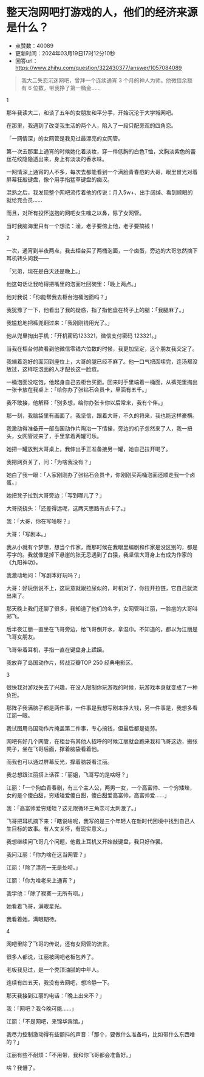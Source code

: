 # 整天泡网吧打游戏的人，他们的经济来源是什么？
- 点赞数：40089
- 更新时间：2024年03月19日17时12分10秒
- 回答url：https://www.zhihu.com/question/322430377/answer/1057084089
<body>
 <blockquote>
  我大二失恋沉迷网吧，曾拜一个连续通宵 3 个月的神人为师。他微信余额有 6 位数，带我挣了第一桶金……
  <br>
 </blockquote>
 <p>1</p>
 <p>那年我读大二，和谈了五年的女朋友和平分手，开始沉沦于大学城网吧。</p>
 <p>在那里，我遇到了改变我生活的两个人，陷入了一段只配旁观的四角恋。</p>
 <p>「一网情深」的女网管是我见过最漂亮的女网管。</p>
 <p>第一次去那里上通宵的时候她化着淡妆，穿一件低胸的白色T恤，文胸淡紫色的蕾丝花纹隐隐透出来，身上有淡淡的香水味。</p>
 <p>一网情深上通宵的人不多，每次去都能看到一个满脸青春痘的大哥，眼里冒光对着屏幕狂敲键盘，像个用手指猛草键盘的痴汉。</p>
 <p>混熟之后，我发现整个网吧流传着他的传说：月入5w+、出手阔绰、看到顺眼的就给充会员……</p>
 <p>而且，对所有投怀送抱的网吧女生嗤之以鼻，除了女网管。</p>
 <p>当时我脑海里只有一个想法：淦，老子要傍上他，老子要搞钱！</p>
 <p>2</p>
 <p>一次，通宵到半夜两点，我去柜台买了两桶泡面，一个卤蛋，旁边的大哥忽然摘下耳机转头问我——</p>
 <p>「兄弟，现在是白天还是晚上。」</p>
 <p>他这句话让我呛得把嘴里的泡面吐回碗里：「晚上两点。」</p>
 <p>他对我说：「你能帮我去柜台泡桶泡面吗？」</p>
 <p>我犹豫了一下，他看出了我的疑惑，指了指他盘在椅子上的腿：「我腿麻了。」</p>
 <p>我尴尬地把裤兜翻过来：「我刚刚钱用光了。」</p>
 <p>他从兜里掏出手机：「开机密码123321，微信支付密码 123321。」</p>
 <p>当我在柜台付款看到他微信零钱六位数的时候，我更加坚定，这个朋友我交定了。</p>
 <p>我端着泡好的面回到座位上，大哥的腿已经不麻了。他一口气把面嗦完，连汤都没放过，这样吃泡面的人才配长这一脸痘。</p>
 <p>一桶泡面没吃饱，他起身自己去柜台买面。回来时手里端着一桶面，从裤兜里掏出一张卡放在我桌上：「给你办了张钻石会员卡，里面有五千。」</p>
 <p>我不敢接，他解释：「别多想，给你办张卡你以后常来，我有个伴。」</p>
 <p>那一刻，我脑袋里有画面了。我坚信，跟着大哥，不久的将来，我也能这样豪横。</p>
 <p>我激动得准备开一部岛国动作片陶冶一下情操，旁边的机子忽然来了人，我一扭头，女网管过来了，手里拿着两罐可乐。</p>
 <p>她把一罐放到大哥桌上，我伸出手正准备接另一罐，她自己拉开喝了。</p>
 <p>我把网页关了，问：「为啥我没有？」</p>
 <p>她白了我一眼：「人家刚刚办了张钻石会员卡，你刚刚买两桶泡面还顺走我一个卤蛋。」</p>
 <p>她把凳子拉到大哥旁边：「写到哪儿了？」</p>
 <p>大哥挠挠头：「还差得远呢，这两天思路有点卡了。」</p>
 <p>我：「大哥，你在写啥呀？」</p>
 <p>大哥：「写剧本。」</p>
 <p>我从小就有个梦想，想当个作家，而那时候在我眼里编剧和作家是没区别的，都是写字的。我就像是掉下悬崖的张无忌遇到了白猿，我坚信大哥身上有成为作家的《九阳神功》。</p>
 <p>我激动地问：「写剧本好玩吗？」</p>
 <p>大哥：好玩倒说不上，这玩意就跟拉尿似的，时机对了，你拉开拉链，它自己就流出来了。</p>
 <p>那天晚上我们还聊了很多，我知道了他们的名字，女网管叫江丽，一脸痘的大哥叫郑飞。</p>
 <p>后半夜江丽一直坐在飞哥旁边，给飞哥倒开水，拿湿巾。不知道的，都以为江丽是飞哥女朋友。</p>
 <p>飞哥带着耳机，手指一直在键盘身上蹂躏。</p>
 <p>我放弃了岛国动作片，转战豆瓣TOP 250 经典电影区。</p>
 <p>3</p>
 <p>很快我对游戏失去了兴趣，在没人限制你玩游戏的时候，玩游戏本身就变成了一种负担。</p>
 <p>那阵子我满脑子都是两件事，一件事是我想写剧本挣大钱，另一件事是，我想多看江丽一眼。</p>
 <p>我试图用岛国动作片掩盖第二件事，专心搞钱，但最后都是徒劳。</p>
 <p>网吧有好几个网管，在柜台有其他人招呼的时候江丽就会跑来我和飞哥这边，搬张凳子，坐在飞哥后面，撑着脑袋看着他。</p>
 <p>而我也可以通过屏幕反光，撑着脑袋看江丽。</p>
 <p>我总想跟江丽搭上话茬：「丽姐，飞哥写的是啥呀？」</p>
 <p>江丽：「一个狗血青春剧，有三个主人公，两男一女，一个高富帅、一个穷矮矬，女的是个傻白甜，穷矮矬爱傻白甜，傻白甜爱高富帅，高富帅爱……」</p>
 <p>我：「高富帅爱穷矮矬？这无限循环三角恋可太刺激了。」</p>
 <p>飞哥把耳机摘下来：「瞎说啥呢，我写的是三个年轻人在新时代困境中找到自己人生目标的故事。有人文关怀，有现实意义。」</p>
 <p>我想继续问飞哥几个问题，他戴上耳机又开始敲键盘，我只好作罢。</p>
 <p>我问江丽：「你为啥在这当网管？」</p>
 <p>江丽：「除了漂亮一无是处呗。」</p>
 <p>江丽：「你为啥老来上通宵？」</p>
 <p>我学他：「除了寂寞一无所有呗。」</p>
 <p>她看着飞哥，满眼星光。</p>
 <p>我看着她，满眼期待。</p>
 <p>4</p>
 <p>网吧里除了飞哥的传说，还有女网管的流言。</p>
 <p>很多人都说，江丽被网吧老板包养了。</p>
 <p>老板我见过，是一个秃顶油腻的中年人。</p>
 <p>连续有四五天，我没有去网吧，想冷静一下。</p>
 <p>那天我接到江丽的电话：「晚上出来不？」</p>
 <p>我：「网吧？我今晚可能……」</p>
 <p>江丽：「不是网吧，来锦华宾馆。」</p>
 <p>我尽力控制激动得有些颤抖的声音：「那个，要做什么准备吗，比如带什么东西啥的？」</p>
 <p>江丽有些不耐烦：「不用带，我和你飞哥都会准备好。」</p>
 <p>啥？我懵了。</p>
</body>